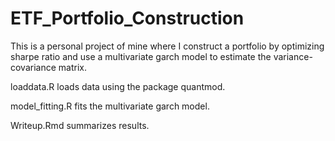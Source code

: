 # ETF_Portfolio_Construction

This is a personal project of mine where I construct a portfolio by optimizing sharpe ratio and use a multivariate garch model to estimate the variance-covariance matrix.

loaddata.R loads data using the package quantmod.

model_fitting.R fits the multivariate garch model.

Writeup.Rmd summarizes results.
